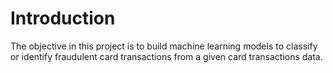 # Introduction
The objective in this project is to build machine learning models to classify or identify fraudulent card transactions from a given card transactions data.
